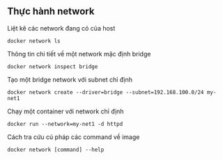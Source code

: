 ## Thực hành network
Liệt kê các network đang có của host

`docker network ls`

Thông tin chi tiết về một network mặc định bridge

`docker network inspect bridge`

Tạo một bridge network với subnet chỉ định

`docker network create --driver=bridge --subnet=192.168.100.0/24 my-net1`

Chạy một container với network chỉ định

`docker run --network=my-net1 -d httpd`

Cách tra cứu cú pháp các command về image

`docker network [command] --help`

